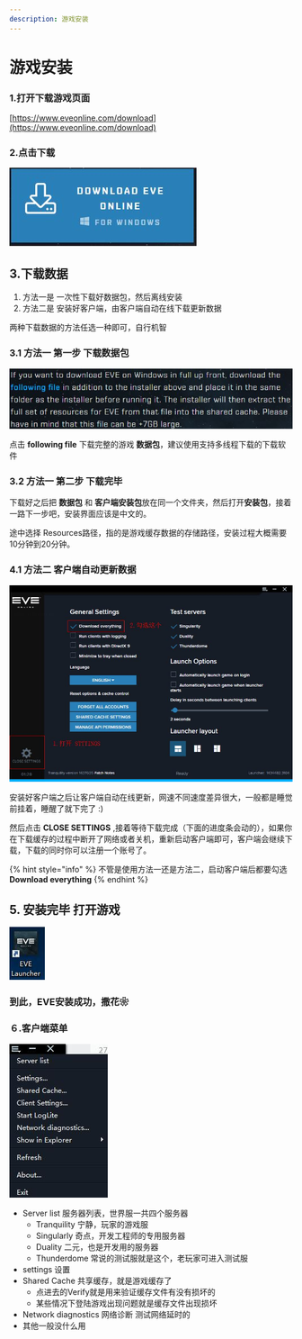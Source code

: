 ```yaml
---
description: 游戏安装
---
```


# 游戏安装

### 1.打开下载游戏页面

 [https://www.eveonline.com/download](https://www.eveonline.com/download)

### 2.点击下载

![&#x70B9;&#x51FB; DOWNLOAD EVE ONLINE &#x4E0B;&#x8F7D; &#x5BA2;&#x6237;&#x7AEF;&#x5B89;&#x88C5;&#x5305;](../.gitbook/assets/setup_download.jpg)

## 3.下载数据

1. 方法一是 一次性下载好数据包，然后离线安装
2. 方法二是 安装好客户端，由客户端自动在线下载更新数据

两种下载数据的方法任选一种即可，自行机智

### 3.1 方法一 第一步 下载数据包

![](../.gitbook/assets/setup_followingfile.jpg)

点击 **following file** 下载完整的游戏 **数据包**，建议使用支持多线程下载的下载软件

### 3.2 方法一 第二步 下载完毕

下载好之后把 **数据包** 和 **客户端安装包**放在同一个文件夹，然后打开**安装包**，接着一路下一步吧，安装界面应该是中文的。

途中选择 Resources路径，指的是游戏缓存数据的存储路径，安装过程大概需要10分钟到20分钟。

### 4.1 方法二 客户端自动更新数据

![&#x70B9;&#x51FB;&#x5DE6;&#x4E0B;&#x89D2;&#x7684; OPEN SETTINGS , &#x7136;&#x540E;&#x52FE;&#x9009; Download everything ](../.gitbook/assets/setup_settings.jpg)

安装好客户端之后让客户端自动在线更新，网速不同速度差异很大，一般都是睡觉前挂着，睡醒了就下完了 :\)

然后点击 **CLOSE SETTINGS** ,接着等待下载完成（下面的进度条会动的），如果你在下载缓存的过程中断开了网络或者关机，重新启动客户端即可，客户端会继续下载，下载的同时你可以注册一个账号了。

{% hint style="info" %}
不管是使用方法一还是方法二，启动客户端后都要勾选 **Download everything**
{% endhint %}

## 5. 安装完毕 打开游戏



![&#x6253;&#x5F00; EVE ](../.gitbook/assets/setup_launcher.jpg)

### 到此，EVE安装成功，撒花❀

### ６.客户端菜单

![&#x83DC;&#x5355;](../.gitbook/assets/setup_setmenu.jpg)

* Server list 服务器列表，世界服一共四个服务器
  * Tranquility 宁静，玩家的游戏服
  * Singularly 奇点，开发工程师的专用服务器
  * Duality 二元，也是开发用的服务器
  * Thunderdome 常说的测试服就是这个，老玩家可进入测试服
* settings 设置
* Shared Cache 共享缓存，就是游戏缓存了
  * 点进去的Verify就是用来验证缓存文件有没有损坏的
  * 某些情况下登陆游戏出现问题就是缓存文件出现损坏
* Network diagnostics 网络诊断 测试网络延时的
* 其他一般没什么用
